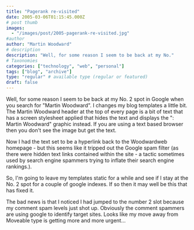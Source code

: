 ```yaml
---
title: "Pagerank re-visited"
date: 2005-03-06T01:15:45.000Z
# post thumb
images:
  - "/images/post/2005-pagerank-re-visited.jpg"
#author
author: "Martin Woodward"
# description
description: "Well, for some reason I seem to be back at my No."
# Taxonomies
categories: ["technology", "web", "personal"]
tags: ["blog", "archive"]
type: "regular" # available type (regular or featured)
draft: false
---
```

Well, for some reason I seem to be back at my No. 2 spot in Google when you search for "Martin Woodward".  I changes my blog templates a little bit.  The Martin Woodward header at the top of every page is a bit of text that has a screen stylesheet applied that hides the text and displays the ": Martin Woodward" graphic instead.  If you are using a text based browser then you don't see the image but get the text.

Now I had the text set to be a hyperlink back to the Woodwardweb homepage - but this seems like it tripped out the Google spam filter (as there were hidden text links contained within the site - a tactic sometimes used by search engine spammers trying to inflate their search engine rankings.).

So, I'm going to leave my templates static for a while and see if I stay at the No. 2 spot for a couple of google indexes.  If so then it may well be this that has fixed it.

The bad news is that I noticed I had jumped to the number 2 slot because my comment spam levels just shot up.  Obviously the comment spammers are using google to identify target sites.  Looks like my move away from Moveable type is getting more and more urgent...